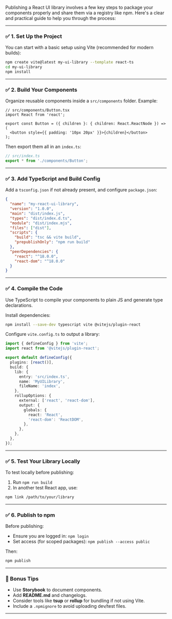 Publishing a React UI library involves a few key steps to package your components properly and share them via a registry like npm. Here's a clear and practical guide to help you through the process:

---

### ✅ 1. **Set Up the Project**

You can start with a basic setup using Vite (recommended for modern builds):

```bash
npm create vite@latest my-ui-library --template react-ts
cd my-ui-library
npm install
```

---

### ✅ 2. **Build Your Components**

Organize reusable components inside a `src/components` folder. Example:

```tsx
// src/components/Button.tsx
import React from 'react';

export const Button = ({ children }: { children: React.ReactNode }) => (
  <button style={{ padding: '10px 20px' }}>{children}</button>
);
```

Then export them all in an `index.ts`:

```ts
// src/index.ts
export * from './components/Button';
```

---

### ✅ 3. **Add TypeScript and Build Config**

Add a `tsconfig.json` if not already present, and configure `package.json`:

```json
{
  "name": "my-react-ui-library",
  "version": "1.0.0",
  "main": "dist/index.js",
  "types": "dist/index.d.ts",
  "module": "dist/index.mjs",
  "files": ["dist"],
  "scripts": {
    "build": "tsc && vite build",
    "prepublishOnly": "npm run build"
  },
  "peerDependencies": {
    "react": "^18.0.0",
    "react-dom": "^18.0.0"
  }
}
```

---

### ✅ 4. **Compile the Code**

Use TypeScript to compile your components to plain JS and generate type declarations.

Install dependencies:

```bash
npm install --save-dev typescript vite @vitejs/plugin-react
```

Configure `vite.config.ts` to output a library:

```ts
import { defineConfig } from 'vite';
import react from '@vitejs/plugin-react';

export default defineConfig({
  plugins: [react()],
  build: {
    lib: {
      entry: 'src/index.ts',
      name: 'MyUILibrary',
      fileName: 'index',
    },
    rollupOptions: {
      external: ['react', 'react-dom'],
      output: {
        globals: {
          react: 'React',
          'react-dom': 'ReactDOM',
        },
      },
    },
  },
});
```

---

### ✅ 5. **Test Your Library Locally**

To test locally before publishing:

1. Run `npm run build`
2. In another test React app, use:

```bash
npm link /path/to/your/library
```

---

### ✅ 6. **Publish to npm**

Before publishing:

- Ensure you are logged in: `npm login`
- Set access (for scoped packages): `npm publish --access public`

Then:

```bash
npm publish
```

---

### 📝 Bonus Tips

- Use **Storybook** to document components.
- Add **README.md** and changelogs.
- Consider tools like **tsup** or **rollup** for bundling if not using Vite.
- Include a `.npmignore` to avoid uploading dev/test files.

---

